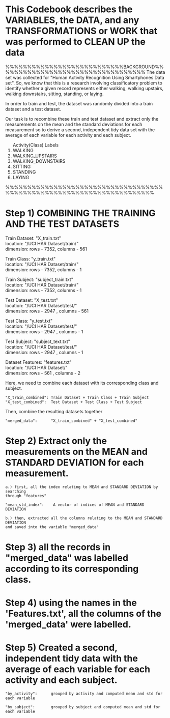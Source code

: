 # This Codebook describes the VARIABLES, the DATA, and any TRANSFORMATIONS or WORK that was performed to CLEAN UP the data

%%%%%%%%%%%%%%%%%%%%%%%%%%%BACKGROUND%%%%%%%%%%%%%%%%%%%%%%%%%%%%%%%%%%
The data set was collected for "Human Activity Recognition 
Using Smartphones Data set".  So, we know that this is a
research involving classificatory problem to identify whether
a given record represents either walking, walking upstairs, 
walking downstairs, sitting, standing, or laying.  

In order to train and test, the dataset was randomly divided into
a train dataset and a test dataset.

Our task is to recombine these train and test dataset and extract
only the measurements on the mean and the standard deviations for 
each measurement so to derive a second, independent tidy data set
with the average of each variable for each activity and each subject.

<ol>
Activity(Class) Labels
<li>WALKING</li>
<li>WALKING_UPSTAIRS</li>
<li>WALKING_DOWNSTAIRS</li>
<li>SITTING</li>
<li>STANDING</li>
<li>LAYING </li>
</ol>
%%%%%%%%%%%%%%%%%%%%%%%%%%%%%%%%%%%%%%%%%%%%%%%%%%%%%%%%%%%%%%%%%%%%%%


# Step 1) COMBINING THE TRAINING AND THE TEST DATASETS

Train Dataset:			"X_train.txt" <br>
	location:			"/UCI HAR Dataset/train/"<br>
	dimension:			rows - 7352, columns - 561<br>

Train Class:			"y_train.txt"<br>
	location:			"/UCI HAR Dataset/train/"<br>
	dimension:			rows - 7352, columns - 1<br>

Train Subject:			"subject_train.txt"<br>
	location:			"/UCI HAR Dataset/train/"<br>
	dimension:			rows - 7352, columns - 1<br>
	
	
Test Dataset:			"X_test.txt"<br>
	location:			"/UCI HAR Dataset/test/"<br>
	dimension:			rows - 2947 , columns - 561<br>

Test Class:				"y_test.txt"<br>
	location:			"/UCI HAR Dataset/test/"<br>
	dimension:			rows - 2947 , columns - 1<br>

Test Subject:			"subject_text.txt"<br>
	location:			"/UCI HAR Dataset/test/"<br>
	dimension:			rows - 2947 , columns - 1<br>
	
Dataset Features:		"features.txt"<br>
	location:			"/UCI HAR Dataset/"<br>
	dimension:			rows - 561 , columns - 2<br>

	
Here, we need to combine each dataset with its corresponding class and subject.
 
	"X_train_combined":	Train Dataset + Train Class + Train Subject
	"X_test_combined":	Test Dataset + Test Class + Test Subject

Then, combine the resulting datasets together
	
	"merged_data":		"X_train_combined" + "X_test_combined"

	
# Step 2)	Extract only the measurements on the MEAN and STANDARD DEVIATION for each measurement.
	
	a.) first, all the index relating to MEAN and STANDARD DEVIATION by searching 
	through "features"
	
	"mean_std_index":	 A vector of indices of MEAN and STANDARD DEVIATION
	
	b.) then, extracted all the columns relating to the MEAN and STANDARD DEVIATION
	and saved into the variable "merged_data"
	
	
# Step 3)	all the records in "merged_data" was labelled according to its corresponding class.


# Step 4)	using the names in the 'Features.txt', all the columns of the 'merged_data' were labelled.


# Step 5) 	Created a second, independent tidy data with the average of each variable for each activity and each subject.

	"by_activity":		grouped by activity and computed mean and std for each variable
	
	"by_subject":		grouped by subject and computed mean and std for each variable
	
